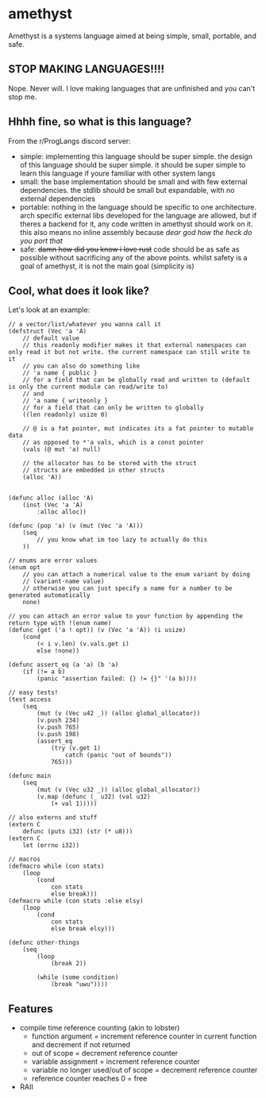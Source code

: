 # amethyst
Amethyst is a systems language aimed at being simple, small, portable, and safe.

## STOP MAKING LANGUAGES!!!!
Nope. Never will. I love making languages that are unfinished and you can't stop me.

## Hhhh fine, so what is this language?
From the r/ProgLangs discord server:
 - simple: implementing this language should be super simple. the design of this language should be super simple. it should be super simple to learn this language if youre familiar with other system langs
 - small: the base implementation should be small and with few external dependencies. the stdlib should be small but expandable, with no external dependencies
 - portable: nothing in the language should be specific to one architecture. arch specific external libs developed for the language are allowed, but if theres a backend for it, any code written in amethyst should work on it. this also means no inline assembly because *dear god how the heck do you port that*
 - safe: ~~damn how did you know i love rust~~ code should be as safe as possible without sacrificing any of the above points. whilst safety is a goal of amethyst, it is not the main goal (simplicity is)

## Cool, what does it look like?
Let's look at an example:
```
// a vector/list/whatever you wanna call it
(defstruct (Vec 'a 'A)
    // default value
    // this readonly modifier makes it that external namespaces can only read it but not write. the current namespace can still write to it
    // you can also do something like
    // 'a name { public }
    // for a field that can be globally read and written to (default is only the current module can read/write to)
    // and
    // 'a name { writeonly }
    // for a field that can only be written to globally
    ((len readonly) usize 0)

    // @ is a fat pointer, mut indicates its a fat pointer to mutable data
    // as opposed to *'a vals, which is a const pointer
    (vals (@ mut 'a) null)

    // the allocator has to be stored with the struct
    // structs are embedded in other structs
    (alloc 'A))


(defunc alloc (alloc 'A)
    (inst (Vec 'a 'A)
        :alloc alloc))

(defunc (pop 'a) (v (mut (Vec 'a 'A)))
    (seq
        // you know what im too lazy to actually do this
    ))

// enums are error values
(enum opt
    // you can attach a numerical value to the enum variant by doing
    // (variant-name value)
    // otherwise you can just specify a name for a number to be generated automatically
    none)

// you can attach an error value to your function by appending the return type with !(enum name)
(defunc (get ('a ! opt)) (v (Vec 'a 'A)) (i usize)
    (cond
        (< i v.len) (v.vals.get i)
        else !none))

(defunc assert_eq (a 'a) (b 'a)
    (if (!= a b)
        (panic "assertion failed: {} != {}" '(a b))))

// easy tests!
(test access
    (seq
        (mut (v (Vec u42 _)) (alloc global_allocator))
        (v.push 234)
        (v.push 765)
        (v.push 198)
        (assert_eq
            (try (v.get 1)
                catch (panic "out of bounds"))
            765)))

(defunc main
    (seq
        (mut (v (Vec u32 _)) (alloc global_allocator))
        (v.map (defunc (_ u32) (val u32)
            (+ val 1)))))

// also externs and stuff
(extern C
    defunc (puts i32) (str (* u8)))
(extern C
    let (errno i32))

// macros
(defmacro while (con stats)
    (loop
        (cond
            con stats
            else break)))
(defmacro while (con stats :else elsy)
    (loop
        (cond
            con stats
            else break elsy)))

(defunc other-things
    (seq
        (loop
            (break 2))

        (while (some condition)
            (break "uwu"))))
```

## Features
 - compile time reference counting (akin to lobster)
     - function argument = increment reference counter in current function and decrement if not returned
     - out of scope = decrement reference counter
     - variable assignment = increment reference counter
     - variable no longer used/out of scope = decrement reference counter
     - reference counter reaches 0 = free
 - RAII
